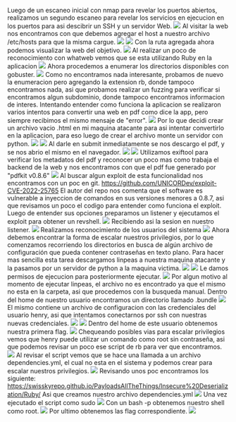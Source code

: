 Luego de un escaneo inicial con nmap para revelar los puertos abiertos, realizamos un segundo escaneo para revelar los servicios en ejecucion en los puertos para asi descibrir un SSH y un servidor Web.
![](../../Images/Pasted%20image%2020240419110534.png)
Al visitar la web nos encontramos con que debemos agregar el host a nuestro archivo /etc/hosts para que la misma cargue.
![](../../Images/Pasted%20image%2020240419110621.png)
![](../../Images/Pasted%20image%2020240419110701.png)
Con la ruta agregada ahora podemos visualizar la web del objetivo.
![](../../Images/Pasted%20image%2020240419110731.png)
Al realizar un poco de reconocimiento con whatweb vemos que se esta utilizando Ruby en la aplicacion
![](../../Images/Pasted%20image%2020240419110913.png)
Ahora procedemos a enumerar los directorios disponibles con gobuster.
![](../../Images/Pasted%20image%2020240419111145.png)
Como no encontramos nada interesante, probamos de nuevo la enumeracion pero agregando la extension rb, donde tampoco encontramos nada,  asi que probamos realizar un fuzzing para verificar si encontramos algun subdominio, donde tampoco encontramos informacion de interes.
Intentando entender como funciona la aplicacion se realizaron varios intentos para convertir una web en pdf como dice la app, pero siempre recibimos el mismo mensaje de "error".
![](../../Images/Pasted%20image%2020240419112739.png)
Por lo que decidi crear un archivo vacio .html en mi maquina atacante para asi intentar convertirlo en la aplicacion, para eso luego de crear el archivo monte un servidor con python.
![](../../Images/Pasted%20image%2020240419112910.png)
![](../../Images/Pasted%20image%2020240419112940.png)
Al darle en submit inmediatamente se nos descargo el pdf, y se nos abrio el mismo en el navegador.
![](../../Images/Pasted%20image%2020240419113016.png)
![](../../Images/Pasted%20image%2020240419113024.png)
Utilizamos exiftool para verificar los metadatos del pdf y reconocer un poco mas como trabaja el backend de la web y nos encontramos con que el pdf fue generado por "pdfkit v0.8.6" 
![](../../Images/Pasted%20image%2020240419113208.png)
Al buscar algun exploit de esta funcionalidad nos encontramos con un poc en git.
https://github.com/UNICORDev/exploit-CVE-2022-25765
El autor del repo nos comenta que el software es vulnerable a inyeccion de comandos en sus versiones menores a 0.8.7, asi que revisamos un poco el codigo para entender como funciona el exploit.
Luego de entender sus opciones preparamos un listener y ejecutamos el exploit para obtener un revshell.
![](../../Images/Pasted%20image%2020240419113941.png)
Recibiendo asi la sesion en nuestro listener.
![](../../Images/Pasted%20image%2020240419113959.png)
Realizamos reconocimiento de los usuarios del sistema 
![](../../Images/Pasted%20image%2020240419114301.png)
Ahora debemos encontrar la forma de escalar nuestros privilegios, por lo que comenzamos recorriendo los directorios en busca de algún archivo de configuración que pueda contener contraseñas en texto plano.
Para hacer mas sencilla esta tarea descargamos linpeas a nuestra maquina atacante y la pasamos por un servidor de python a la maquina victima.
![](../../Images/Pasted%20image%2020240419114725.png)
![](../../Images/Pasted%20image%2020240419114738.png)
Le damos permisos de ejecucion para posteriormente ejecutar.
![](../../Images/Pasted%20image%2020240419114814.png)
Por algun motivo al momento de ejecutar linpeas, el archivo no es encontrado ya que el mismo no esta en la carpeta, asi que procedemos con la busqueda manual.
Dentro del home de nuestro usuario encontramos un directorio llamado .bundle
![](../../Images/Pasted%20image%2020240419115138.png)
El mismo contiene un archivo de configuracion con las credenciales del usuario henry, asi que intentamos conectarnos por ssh con nuestras nuevas credenciales.
![](../../Images/Pasted%20image%2020240419115239.png)
![](../../Images/Pasted%20image%2020240419115320.png)
Dentro del home de este usuario obtenemos nuestra primera flag.
![](../../Images/Pasted%20image%2020240419115446.png)
Chequeando posibles vias para escalar privilegios vemos que henry puede utilizar un comando como root sin contraseña, asi que podemos revisar un poco ese script de rb para ver que encontramos.
![](../../Images/Pasted%20image%2020240419115424.png)
Al revisar el script vemos que se hace una llamada a un archivo dependencies.yml, el cual no esta en el sistema y podemos crear para escalar nuestros privilegios.
![](../../Images/Pasted%20image%2020240419115827.png)
Revisando unos poc encontramos los siguiente:
https://swisskyrepo.github.io/PayloadsAllTheThings/Insecure%20Deserialization/Ruby/
Asi que creamos nuestro archivo dependencies.yml
![](../../Images/Pasted%20image%2020240419120832.png)
Una vez ejecutado el script como sudo
![](../../Images/Pasted%20image%2020240419120902.png)
Con un bash -p obtenemos nuestro shell como root.
![](../../Images/Pasted%20image%2020240419120922.png)
Por ultimo obtenemos las flag correspondiente.
![](../../Images/Pasted%20image%2020240419121003.png)
